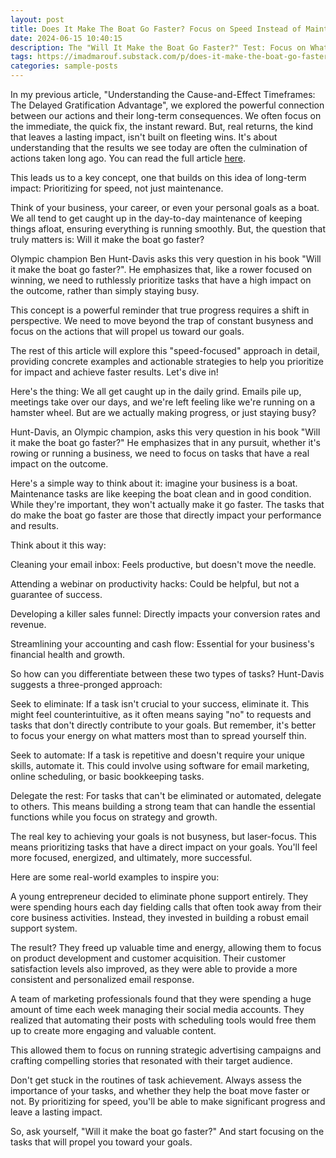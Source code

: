 ```yaml
---
layout: post
title: Does It Make The Boat Go Faster? Focus on Speed Instead of Maintenance for Faster Results
date: 2024-06-15 10:40:15
description: The "Will It Make the Boat Go Faster?" Test: Focus on What Really Matters
tags: https://imadmarouf.substack.com/p/does-it-make-the-boat-go-faster-focus
categories: sample-posts
---
```

In my previous article, "Understanding the Cause-and-Effect Timeframes: The Delayed Gratification Advantage", we explored the powerful connection between our actions and their long-term consequences. We often focus on the immediate, the quick fix, the instant reward. But, real returns, the kind that leaves a lasting impact, isn't built on fleeting wins. It's about understanding that the results we see today are often the culmination of actions taken long ago. You can read the full article [here](https://imadmarouf.substack.com/p/understanding-the-cause-and-effect).

This leads us to a key concept, one that builds on this idea of long-term impact: Prioritizing for speed, not just maintenance.


Think of your business, your career, or even your personal goals as a boat. We all tend to get caught up in the day-to-day maintenance of keeping things afloat, ensuring everything is running smoothly. But, the question that truly matters is: Will it make the boat go faster?

Olympic champion Ben Hunt-Davis asks this very question in his book "Will it make the boat go faster?". He emphasizes that, like a rower focused on winning, we need to ruthlessly prioritize tasks that have a high impact on the outcome, rather than simply staying busy.

This concept is a powerful reminder that true progress requires a shift in perspective. We need to move beyond the trap of constant busyness and focus on the actions that will propel us toward our goals.

The rest of this article will explore this "speed-focused" approach in detail, providing concrete examples and actionable strategies to help you prioritize for impact and achieve faster results. Let's dive in!

Here's the thing: We all get caught up in the daily grind. Emails pile up, meetings take over our days, and we're left feeling like we're running on a hamster wheel. But are we actually making progress, or just staying busy?

Hunt-Davis, an Olympic champion, asks this very question in his book "Will it make the boat go faster?" He emphasizes that in any pursuit, whether it's rowing or running a business, we need to focus on tasks that have a real impact on the outcome.

Here's a simple way to think about it: imagine your business is a boat. Maintenance tasks are like keeping the boat clean and in good condition. While they're important, they won't actually make it go faster. The tasks that do make the boat go faster are those that directly impact your performance and results.

Think about it this way:

Cleaning your email inbox: Feels productive, but doesn't move the needle.

Attending a webinar on productivity hacks: Could be helpful, but not a guarantee of success.

Developing a killer sales funnel: Directly impacts your conversion rates and revenue.

Streamlining your accounting and cash flow: Essential for your business's financial health and growth.

So how can you differentiate between these two types of tasks? Hunt-Davis suggests a three-pronged approach:

Seek to eliminate: If a task isn't crucial to your success, eliminate it. This might feel counterintuitive, as it often means saying "no" to requests and tasks that don't directly contribute to your goals. But remember, it's better to focus your energy on what matters most than to spread yourself thin.

Seek to automate: If a task is repetitive and doesn't require your unique skills, automate it. This could involve using software for email marketing, online scheduling, or basic bookkeeping tasks.

Delegate the rest: For tasks that can't be eliminated or automated, delegate to others. This means building a strong team that can handle the essential functions while you focus on strategy and growth.

The real key to achieving your goals is not busyness, but laser-focus. This means prioritizing tasks that have a direct impact on your goals. You'll feel more focused, energized, and ultimately, more successful.

Here are some real-world examples to inspire you:

A young entrepreneur decided to eliminate phone support entirely. They were spending hours each day fielding calls that often took away from their core business activities. Instead, they invested in building a robust email support system.

The result? They freed up valuable time and energy, allowing them to focus on product development and customer acquisition. Their customer satisfaction levels also improved, as they were able to provide a more consistent and personalized email response.

A team of marketing professionals found that they were spending a huge amount of time each week managing their social media accounts. They realized that automating their posts with scheduling tools would free them up to create more engaging and valuable content.

This allowed them to focus on running strategic advertising campaigns and crafting compelling stories that resonated with their target audience.


Don't get stuck in the routines of task achievement. Always assess the importance of your tasks, and whether they help the boat move faster or not. By prioritizing for speed, you'll be able to make significant progress and leave a lasting impact.

So, ask yourself, "Will it make the boat go faster?" And start focusing on the tasks that will propel you toward your goals.